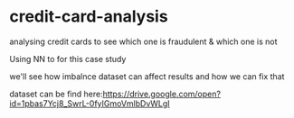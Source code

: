 # credit-card-analysis
analysing credit cards to see which one is fraudulent & which one is not

Using NN to for this case study

we'll see how imbalnce dataset can affect results and how we can fix that

dataset can be find here:https://drive.google.com/open?id=1pbas7Ycj8_SwrL-0fyIGmoVmlbDvWLgI
